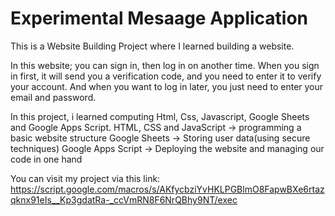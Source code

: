 # Experimental Mesaage Application
This is a Website Building Project where I learned building a website.

In this website; you can sign in, then log in on another time.
When you sign in first, it will send you a verification code, and you need to enter it to verify your account.
And when you want to log in later, you just need to enter your email and password.

In this project, i learned computing Html, Css, Javascript, Google Sheets and Google Apps Script.
HTML, CSS and JavaScript -> programming a basic website structure
Google Sheets -> Storing user data(using secure techniques)
Google Apps Script -> Deploying the website and managing our code in one hand

You can visit my project via this link:
https://script.google.com/macros/s/AKfycbziYvHKLPGBlmO8FapwBXe6rtazqknx91eIs__Kp3gdatRa-_ccVmRN8F6NrQBhy9NT/exec
